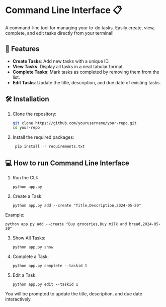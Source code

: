 # Command Line Interface 📋 

A command-line tool for managing your to-do tasks. Easily create, view, complete, and edit tasks directly from your terminal!

## 🚀 Features

- **Create Tasks**: Add new tasks with a unique ID.
- **View Tasks**: Display all tasks in a neat tabular format.
- **Complete Tasks**: Mark tasks as completed by removing them from the list.
- **Edit Tasks**: Update the title, description, and due date of existing tasks.

## 🛠️ Installation

1. Clone the repository:
   ```sh
   git clone https://github.com/yourusername/your-repo.git
   cd your-repo
2. Install  the required packages:
   ```sh
    pip install -r requirements.txt

   
## 💻 How to run Command Line Interface
1. Run the CLI:
    ```
    python app.py
2. Create a Task:
    ```
    python app.py add --create "Title,Description,2024-05-20"
    
  Example:
   
    python app.py add --create "Buy groceries,Buy milk and bread,2024-05-20"
    
3. Show All Tasks:
    ```
    python app.py show
    
4. Complete a Task:
    ```
    python app.py complete --taskid 1
    
5. Edit a Task:
    ```
    python app.py edit --taskid 1
You will be prompted to update the title, description, and due date interactively.
   
   
